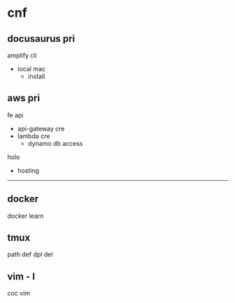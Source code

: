 
# cnf


## docusaurus pri

amplify cli
- local mac
  - install


## aws pri

fe api
- api-gateway cre
- lambda cre
  - dynamo db access


holo
- hosting


---

## docker

docker learn


## tmux

path def dpl del


## vim  -  l

coc vim



